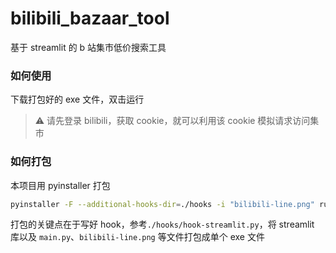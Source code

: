 # bilibili_bazaar_tool
基于 streamlit 的 b 站集市低价搜索工具

### 如何使用

下载打包好的 exe 文件，双击运行

> ⚠ 请先登录 bilibili，获取 cookie，就可以利用该 cookie 模拟请求访问集市

### 如何打包

本项目用 pyinstaller 打包

```bash
pyinstaller -F --additional-hooks-dir=./hooks -i "bilibili-line.png" run_main.py
```

打包的关键点在于写好 hook，参考`./hooks/hook-streamlit.py`，将 streamlit 库以及 `main.py`、`bilibili-line.png` 等文件打包成单个 exe 文件
